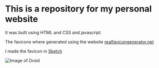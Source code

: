 # This is a repository for my personal website

It was built using HTML and CSS and javascript.

The favicons where generated using the website [realfavicongenerator.net](https://realfavicongenerator.net/)

I made the favicon in [Sketch](https://www.sketch.com)

![Image of Droid](https://to.site44.com/pweb/img/apple-touch-icon.png)